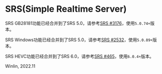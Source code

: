 # SRS(Simple Realtime Server)

SRS GB28181功能已经合并到了SRS 5.0，请参考[SRS #3176](https://github.com/ossrs/srs/issues/3176)，使用`5.0.74+`版本。

SRS Windows功能已经合并到了SRS 5.0，请参考[SRS #2532](https://github.com/ossrs/srs/issues/2532)，使用`5.0.89+`版本。

SRS HEVC功能已经合并到了SRS 6.0，请参考[SRS #465](https://github.com/ossrs/srs/issues/465)，使用`6.0.4+`版本。

Winlin, 2022.11

